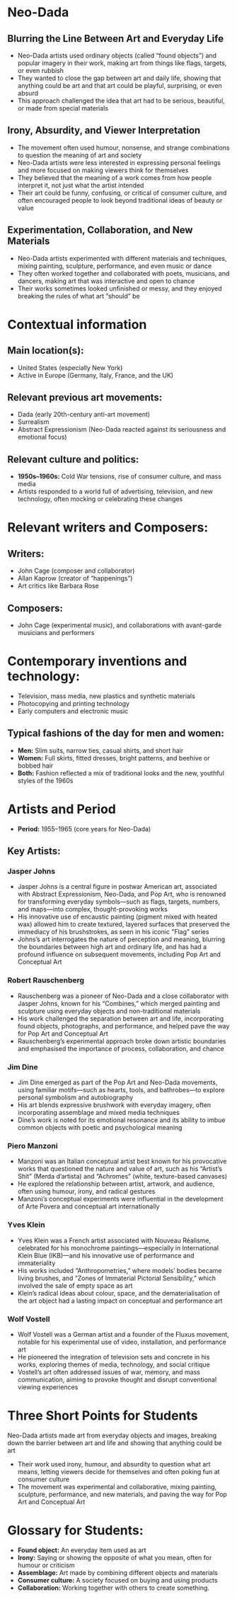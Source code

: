 # Neo-Dada
## Blurring the Line Between Art and Everyday Life
- Neo-Dada artists used ordinary objects (called “found objects”) and popular imagery in their work, making art from things like flags, targets, or even rubbish
- They wanted to close the gap between art and daily life, showing that anything could be art and that art could be playful, surprising, or even absurd
- This approach challenged the idea that art had to be serious, beautiful, or made from special materials
## Irony, Absurdity, and Viewer Interpretation
- The movement often used humour, nonsense, and strange combinations to question the meaning of art and society
- Neo-Dada artists were less interested in expressing personal feelings and more focused on making viewers think for themselves
- They believed that the meaning of a work comes from how people interpret it, not just what the artist intended
- Their art could be funny, confusing, or critical of consumer culture, and often encouraged people to look beyond traditional ideas of beauty or value
## Experimentation, Collaboration, and New Materials
- Neo-Dada artists experimented with different materials and techniques, mixing painting, sculpture, performance, and even music or dance
- They often worked together and collaborated with poets, musicians, and dancers, making art that was interactive and open to chance
- Their works sometimes looked unfinished or messy, and they enjoyed breaking the rules of what art “should” be
# Contextual information
## Main location(s):
- United States (especially New York)
- Active in Europe (Germany, Italy, France, and the UK)
## Relevant previous art movements:
- Dada (early 20th-century anti-art movement)
- Surrealism
- Abstract Expressionism (Neo-Dada reacted against its seriousness and emotional focus)
## Relevant culture and politics:
- **1950s–1960s:** Cold War tensions, rise of consumer culture, and mass media
- Artists responded to a world full of advertising, television, and new technology, often mocking or celebrating these changes
# Relevant writers and Composers:
## Writers: 
- John Cage (composer and collaborator)
- Allan Kaprow (creator of “happenings”)
- Art critics like Barbara Rose
## Composers:
- John Cage (experimental music), and collaborations with avant-garde musicians and performers
# Contemporary inventions and technology:
- Television, mass media, new plastics and synthetic materials
- Photocopying and printing technology
- Early computers and electronic music
## Typical fashions of the day for men and women:
- **Men:** Slim suits, narrow ties, casual shirts, and short hair
- **Women:**  Full skirts, fitted dresses, bright patterns, and beehive or bobbed hair
- **Both:** Fashion reflected a mix of traditional looks and the new, youthful styles of the 1960s
# Artists and Period
- **Period:** 1955–1965 (core years for Neo-Dada)
## Key Artists:
### Jasper Johns
- Jasper Johns is a central figure in postwar American art, associated with Abstract Expressionism, Neo-Dada, and Pop Art, who is renowned for transforming everyday symbols—such as flags, targets, numbers, and maps—into complex, thought-provoking works
- His innovative use of encaustic painting (pigment mixed with heated wax) allowed him to create textured, layered surfaces that preserved the immediacy of his brushstrokes, as seen in his iconic "Flag" series
- Johns’s art interrogates the nature of perception and meaning, blurring the boundaries between high art and ordinary life, and has had a profound influence on subsequent movements, including Pop Art and Conceptual Art
### Robert Rauschenberg
- Rauschenberg was a pioneer of Neo-Dada and a close collaborator with Jasper Johns, known for his “Combines,” which merged painting and sculpture using everyday objects and non-traditional materials
- His work challenged the separation between art and life, incorporating found objects, photographs, and performance, and helped pave the way for Pop Art and Conceptual Art
- Rauschenberg’s experimental approach broke down artistic boundaries and emphasised the importance of process, collaboration, and chance
### Jim Dine
- Jim Dine emerged as part of the Pop Art and Neo-Dada movements, using familiar motifs—such as hearts, tools, and bathrobes—to explore personal symbolism and autobiography
- His art blends expressive brushwork with everyday imagery, often incorporating assemblage and mixed media techniques
- Dine’s work is noted for its emotional resonance and its ability to imbue common objects with poetic and psychological meaning
### Piero Manzoni
- Manzoni was an Italian conceptual artist best known for his provocative works that questioned the nature and value of art, such as his “Artist’s Shit” (Merda d’artista) and “Achromes” (white, texture-based canvases)
- He explored the relationship between artist, artwork, and audience, often using humour, irony, and radical gestures
- Manzoni’s conceptual experiments were influential in the development of Arte Povera and conceptual art internationally
### Yves Klein
- Yves Klein was a French artist associated with Nouveau Réalisme, celebrated for his monochrome paintings—especially in International Klein Blue (IKB)—and his innovative use of performance and immateriality
- His works included “Anthropometries,” where models’ bodies became living brushes, and “Zones of Immaterial Pictorial Sensibility,” which involved the sale of empty space as art
- Klein’s radical ideas about colour, space, and the dematerialisation of the art object had a lasting impact on conceptual and performance art
### Wolf Vostell
- Wolf Vostell was a German artist and a founder of the Fluxus movement, notable for his experimental use of video, installation, and performance art
- He pioneered the integration of television sets and concrete in his works, exploring themes of media, technology, and social critique
- Vostell’s art often addressed issues of war, memory, and mass communication, aiming to provoke thought and disrupt conventional viewing experiences
# Three Short Points for Students
Neo-Dada artists made art from everyday objects and images, breaking down the barrier between art and life and showing that anything could be art
- Their work used irony, humour, and absurdity to question what art means, letting viewers decide for themselves and often poking fun at consumer culture
- The movement was experimental and collaborative, mixing painting, sculpture, performance, and new materials, and paving the way for Pop Art and Conceptual Art
# Glossary for Students:
- **Found object:** An everyday item used as art
- **Irony:** Saying or showing the opposite of what you mean, often for humour or criticism
- **Assemblage:** Art made by combining different objects and materials
- **Consumer culture:** A society focused on buying and using products
- **Collaboration:** Working together with others to create something.